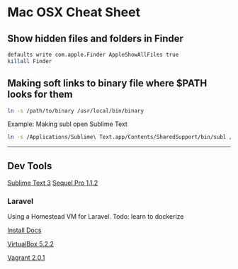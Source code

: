 # Mac OSX Cheat Sheet
## Show hidden files and folders in Finder

```bash
defaults write com.apple.Finder AppleShowAllFiles true
killall Finder
```

## Making soft links to binary file where $PATH looks for them

```bash
ln -s /path/to/binary /usr/local/bin/binary
```

Example: Making subl open Sublime Text
```bash
ln -s /Applications/Sublime\ Text.app/Contents/SharedSupport/bin/subl /usr/local/bin/subl
```

---
## Dev Tools
[Sublime Text 3](https://www.sublimetext.com/3)
[Sequel Pro 1.1.2](https://sequelpro.com)

### Laravel

Using a Homestead VM for Laravel. Todo: learn to dockerize

[Install Docs](https://laravel.com/docs/5.5/homestead)

[VirtualBox 5.2.2](https://www.virtualbox.org/wiki/Downloads)

[Vagrant 2.0.1](https://www.vagrantup.com/downloads.html)
